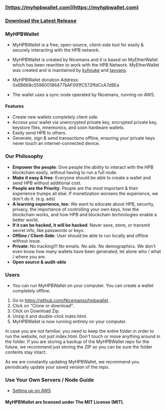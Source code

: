 ### [https://myhpbwallet.com](https://myhpbwallet.com)
### [Download the Latest Release](https://github.com/Nicemanss/myhpbwallet)

### MyHPBWallet

- MyHPBWallet is a free, open-source, client-side tool for easily & securely interacting with the HPB network.

- MyHPBWallet is created by Nicemans and it is based on MyEtherWallet which has been rewritten to work with the HPB Network. MyEtherWallet was created and is maintained by [kvhnuke](https://github.com/kvhnuke) and [tayvano](https://github.com/tayvano).

-  MyHPBWallet donation Address: 0x6B668c559600186477bAF091fC572ffdCcA7d8Ea

- The wallet uses a sync node operated by Nicemans, running on AWS.

#### Features

- Create new wallets completely client side.
- Access your wallet via unencrypted private key, encrypted private key, keystore files, mnemonics, and soon hardware wallets.
- Easily send HPB to others.
- Generate, sign & send transactions offline, ensuring your private keys never touch an internet-connected device.


### Our Philosophy

 - **Empower the people**: Give people the ability to interact with the HPB blockchain easily, without having to run a full node.
 - **Make it easy & free**: Everyone should be able to create a wallet and send HPB without additional cost.
 - **People are the Priority**: People are the most important & their experience trumps all else. If monetization worsens the experience, we don't do it. (e.g. ads)
 - **A learning experience, too**: We want to educate about HPB, security, privacy, the importance of controlling your own keys, how the blockchain works, and how HPB and blockchain technologies enable a better world.
 - **If it can be hacked, it will be hacked**: Never save, store, or transmit secret info, like passwords or keys.
 - **Offline / Client-Side**: User should be able to run locally and offline without issue.
 - **Private**: No tracking!!! No emails. No ads. No demographics. We don't even know how many wallets have been generated, let alone who / what / where you are.
 - **Open source & audit-able**


### Users

- You can run MyHPBWallet on your computer. You can create a wallet completely offline.

1. Go to https://github.com/Nicemanss/hpbwallet .
2. Click on "Clone or download".
3. Click on Download Zip.
4. Unzip it and double-click index.html.
5. MyHPBWallet is now running entirely on your computer.

In case you are not familiar, you need to keep the entire folder in order to run the website, not just index.html. Don't touch or move anything around in the folder. If you are storing a backup of the MyHPBWallet repo for the future, we recommend just storing the ZIP so you can be sure the folder contents stay intact.

As we are constantly updating MyHPBWallet, we recommend you periodically update your saved version of the repo.


### Use Your Own Servers / Node Guide

- [Setting up on AWS](https://github.com/hpb-project/hpb-release/tree/master/docker)


#### MyHPBWallet are licensed under The MIT License (MIT).
